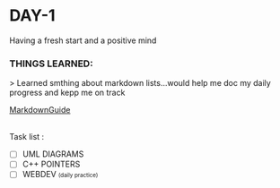 # DAY-1
Having a fresh start and a positive mind

### THINGS LEARNED:
<p> > Learned smthing about markdown lists...would help me doc my daily progress and kepp me on track </p>
<a href="https://www.markdownguide.org/extended-syntax/#:~:text=In%20Markdown%20applications%20that%20support,brackets%20(%20%5Bx%5D%20)."> MarkdownGuide <BR> <BR></a>

Task list :
- [ ] UML DIAGRAMS
- [ ] C++ POINTERS
- [ ] WEBDEV <span style="font-size:10px">(daily practice)</span>